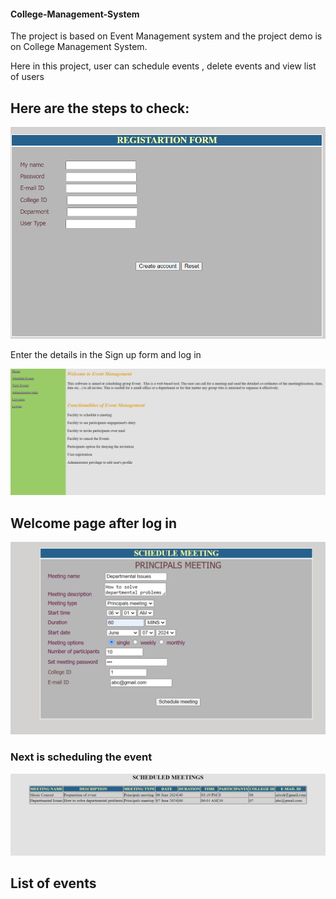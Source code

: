 <h4> College-Management-System </h4> 

The project is based on Event Management system and the project demo is on College Management System.

Here in this project, user can schedule events , delete events and view list of users 


<h2>Here are the steps to check: </h2>



<img src="EventManagementSystem/Images/Registeration form.png ">

Enter the details in the Sign up form and log in



<img src="EventManagementSystem/Images/After log in.png">

<h2>Welcome page after log in</h2>


<img src="EventManagementSystem/Images/Event Scheduling.png">

<h3>Next is scheduling the event</h3>


<img src="EventManagementSystem/Images/Schedule meeting output.png ">
<h2>List of events </h2>
